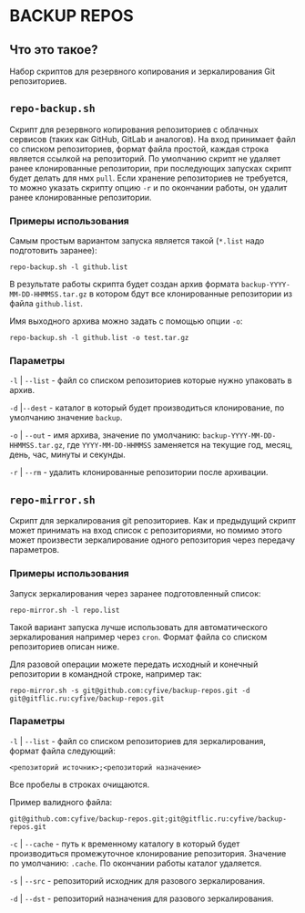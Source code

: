 # BACKUP REPOS

## Что это такое?

Набор скриптов для резервного копирования и зеркалирования Git репозиториев.

## `repo-backup.sh`

Скрипт для резервного копирования репозиториев с облачных сервисов (таких как GitHub, GitLab и аналогов). На вход принимает файл со списком репозиториев, формат файла простой, каждая строка является ссылкой на репозиторий. По умолчанию скрипт не удаляет ранее клонированные репозитории, при последующих запусках скрипт будет делать для нмх `pull`. Если хранение репозиториев не требуется, то можно указать скрипту опцию `-r` и по окончании работы, он удалит ранее клонированные репозитории.

### Примеры использования

Самым простым вариантом запуска является такой (`*.list` надо подготовить заранее):

```
repo-backup.sh -l github.list
```

В результате работы скрипта будет создан архив формата `backup-YYYY-MM-DD-HHMMSS.tar.gz` в котором бдут все клонированные репозитории из файла `github.list`.

Имя выходного архива можно задать с помощью опции `-o`:

```
repo-backup.sh -l github.list -o test.tar.gz
```

### Параметры 
`-l` | `--list` - файл со списком репозиториев которые нужно упаковать в архив.

`-d` |`--dest` - каталог в который будет производиться клонирование, по умолчанию значение `backup`.

`-o` | `--out` - имя архива, значение по умолчанию: `backup-YYYY-MM-DD-HHMMSS.tar.gz`, где `YYYY-MM-DD-HHMMSS` заменяется на текущие год, месяц, день, час, минуты и секунды.

`-r` | `--rm` - удалить клонированные репозитории после архивации.

## `repo-mirror.sh`

Скрипт для зеркалирования git репозиториев. Как и предыдущий скрипт может принимать на вход список с репозиториями, но помимо этого может произвести зеркалирование одного репозитория через передачу параметров.

### Примеры использования

Запуск зеркалирования через заранее подготовленный список:

```
repo-mirror.sh -l repo.list
```

Такой вариант запуска лучше использовать для автоматического зеркалирования например через `cron`. Формат файла со списком репозиториев описан ниже.

Для разовой операции можете передать исходный и конечный репозитории в командной строке, например так:

```
repo-mirror.sh -s git@github.com:cyfive/backup-repos.git -d git@gitflic.ru:cyfive/backup-repos.git
```

### Параметры 
`-l` | `--list` - файл со списком репозиториев для зеркалирования, формат файла следующий:

```
<репозиторий источник>;<репозиторий назначение>
```

Все пробелы в строках очищаются.

Пример валидного файла:

```
git@github.com:cyfive/backup-repos.git;git@gitflic.ru:cyfive/backup-repos.git
```

`-c` | `--cache` - путь к временному каталогу в который будет производиться промежуточное клонирование репозитория. Значение по умолчанию: `.cache`. По окончании работы каталог удаляется.

`-s` | `--src` - репозиторий исходник для разового зеркалирования.

`-d` | `--dst` - репозиторий назначения для разового зеркалирования.
